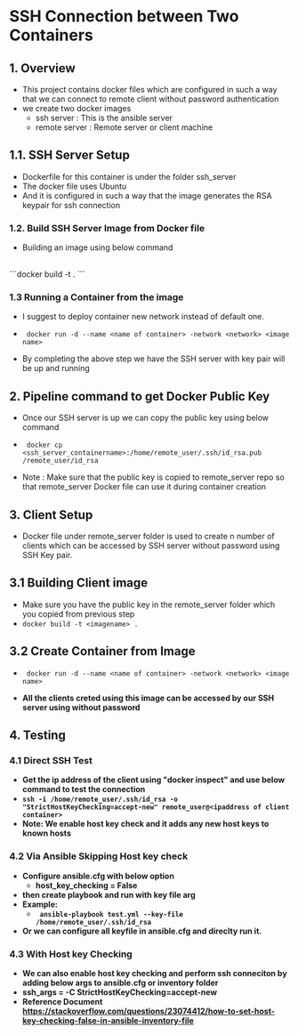 # SSH Connection between Two Containers 

## 1. Overview
- This project contains docker files which are configured in such a way that we can connect to remote client without password authentication
- we create two docker images
    - ssh server : This is the ansible server
    - remote server : Remote server or client machine

## 1.1. SSH Server Setup
- Dockerfile for this container is under the folder ssh_server
- The docker file uses Ubuntu
- And it is configured in such a way that the image generates the RSA keypair for ssh connection

### 1.2. Build SSH Server Image from Docker file
- Building an image using below command
<br>
```docker build -t <imagename> . ```

### 1.3 Running a Container from the image
- I suggest to deploy container new network instead of default one.
- ``` docker run -d --name <name of container> -network <network> <image name>```

- By completing the above step we have the SSH server with key pair will be up and running

## 2. Pipeline command to get Docker Public Key
- Once our SSH server is up we can copy the public key using below command

- ``` docker cp <ssh_server_containername>:/home/remote_user/.ssh/id_rsa.pub /remote_user/id_rsa```

- Note : Make sure that the public key is copied to remote_server repo so that remote_server Docker file can use it during container creation

## 3. Client Setup 
- Docker file under remote_server folder is used to create n number of clients which can be accessed by SSH server without password using SSH Key pair. 

## 3.1 Building Client image
- Make sure you have the public key in the remote_server folder which you copied from previous step
-  ```docker build -t <imagename> . ```

## 3.2 Create Container from Image
 - ``` docker run -d --name <name of container> -network <network> <image name>```

- <b>All the clients creted using this image can be accessed by our SSH server using without password<b>

## 4. Testing
### 4.1 Direct SSH Test
- Get the ip address of the client using "docker inspect" and use below command to test the connection
- ```ssh -i /home/remote_user/.ssh/id_rsa -o "StrictHostKeyChecking=accept-new" remote_user@<ipaddress of client container> ```
- <b> Note: We enable host key check and it adds any new host keys to known hosts<b>

### 4.2 Via Ansible Skipping Host key check
- Configure ansible.cfg with below option
    - host_key_checking = False
- then create playbook and run with key file arg
- Example:
    - ``` ansible-playbook test.yml --key-file /home/remote_user/.ssh/id_rsa```
- Or we can configure all keyfile in ansible.cfg and direclty run it.

### 4.3 With Host key Checking
- We can also enable host key checking and perform ssh conneciton by adding below args to ansible.cfg or inventory folder
- ssh_args = -C StrictHostKeyChecking=accept-new
- Reference Document
    https://stackoverflow.com/questions/23074412/how-to-set-host-key-checking-false-in-ansible-inventory-file
